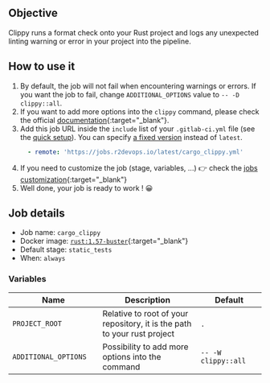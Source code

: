 ## Objective

Clippy runs a format check onto your Rust project and logs any unexpected linting warning or error in your project into the pipeline.

## How to use it

1. By default, the job will not fail when encountering warnings or errors. If you want the job to fail, change `ADDITIONAL_OPTIONS` value to `-- -D clippy::all`.
1. If you want to add more options into the `clippy` command, please check the official [documentation](https://github.com/rust-lang/rust-clippy#readme){:target="_blank"}.
1. Add this job URL inside the `include` list of your `.gitlab-ci.yml` file (see the [quick setup](/use-the-hub/#quick-setup)). You can specify [a fixed version](#changelog) instead of `latest`.
    ```yaml
      - remote: 'https://jobs.r2devops.io/latest/cargo_clippy.yml'
    ```
1. If you need to customize the job (stage, variables, ...) 👉 check the [jobs
   customization](/use-the-hub/#jobs-customization){:target="_blank"}
1. Well done, your job is ready to work ! 😀

## Job details

* Job name: `cargo_clippy`
* Docker image:
[`rust:1.57-buster`](https://hub.docker.com/r/_/rust){:target="_blank"}
* Default stage: `static_tests`
* When: `always`

### Variables

| Name | Description | Default |
| ---- | ----------- | ------- |
| `PROJECT_ROOT` <img width=100/> | Relative to root of your repository, it is the path to your rust project <img width=175/>| `.` <img width=100/>|
| `ADDITIONAL_OPTIONS` <img width=100/> | Possibility to add more options into the command <img width=175/>| `-- -W clippy::all` <img width=100/>|
